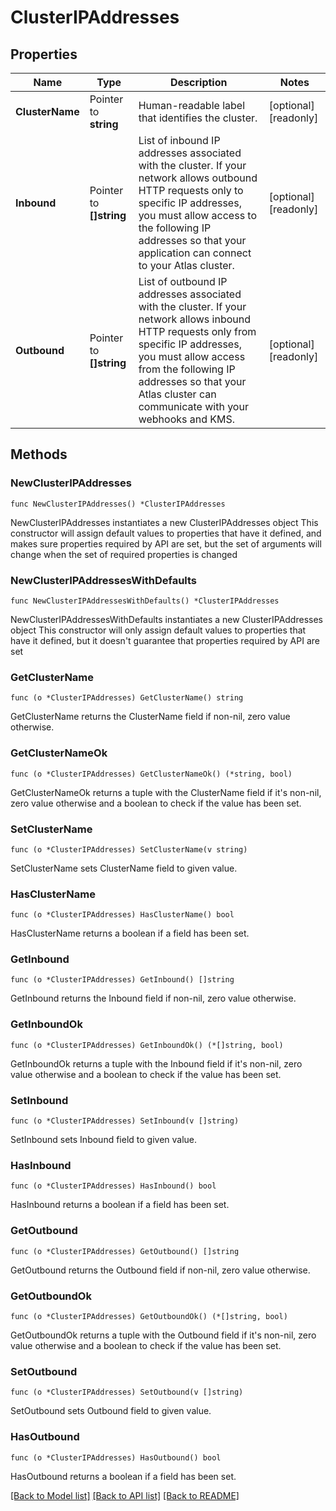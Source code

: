 # ClusterIPAddresses

## Properties

Name | Type | Description | Notes
------------ | ------------- | ------------- | -------------
**ClusterName** | Pointer to **string** | Human-readable label that identifies the cluster. | [optional] [readonly] 
**Inbound** | Pointer to **[]string** | List of inbound IP addresses associated with the cluster. If your network allows outbound HTTP requests only to specific IP addresses, you must allow access to the following IP addresses so that your application can connect to your Atlas cluster. | [optional] [readonly] 
**Outbound** | Pointer to **[]string** | List of outbound IP addresses associated with the cluster. If your network allows inbound HTTP requests only from specific IP addresses, you must allow access from the following IP addresses so that your Atlas cluster can communicate with your webhooks and KMS. | [optional] [readonly] 

## Methods

### NewClusterIPAddresses

`func NewClusterIPAddresses() *ClusterIPAddresses`

NewClusterIPAddresses instantiates a new ClusterIPAddresses object
This constructor will assign default values to properties that have it defined,
and makes sure properties required by API are set, but the set of arguments
will change when the set of required properties is changed

### NewClusterIPAddressesWithDefaults

`func NewClusterIPAddressesWithDefaults() *ClusterIPAddresses`

NewClusterIPAddressesWithDefaults instantiates a new ClusterIPAddresses object
This constructor will only assign default values to properties that have it defined,
but it doesn't guarantee that properties required by API are set

### GetClusterName

`func (o *ClusterIPAddresses) GetClusterName() string`

GetClusterName returns the ClusterName field if non-nil, zero value otherwise.

### GetClusterNameOk

`func (o *ClusterIPAddresses) GetClusterNameOk() (*string, bool)`

GetClusterNameOk returns a tuple with the ClusterName field if it's non-nil, zero value otherwise
and a boolean to check if the value has been set.

### SetClusterName

`func (o *ClusterIPAddresses) SetClusterName(v string)`

SetClusterName sets ClusterName field to given value.

### HasClusterName

`func (o *ClusterIPAddresses) HasClusterName() bool`

HasClusterName returns a boolean if a field has been set.
### GetInbound

`func (o *ClusterIPAddresses) GetInbound() []string`

GetInbound returns the Inbound field if non-nil, zero value otherwise.

### GetInboundOk

`func (o *ClusterIPAddresses) GetInboundOk() (*[]string, bool)`

GetInboundOk returns a tuple with the Inbound field if it's non-nil, zero value otherwise
and a boolean to check if the value has been set.

### SetInbound

`func (o *ClusterIPAddresses) SetInbound(v []string)`

SetInbound sets Inbound field to given value.

### HasInbound

`func (o *ClusterIPAddresses) HasInbound() bool`

HasInbound returns a boolean if a field has been set.
### GetOutbound

`func (o *ClusterIPAddresses) GetOutbound() []string`

GetOutbound returns the Outbound field if non-nil, zero value otherwise.

### GetOutboundOk

`func (o *ClusterIPAddresses) GetOutboundOk() (*[]string, bool)`

GetOutboundOk returns a tuple with the Outbound field if it's non-nil, zero value otherwise
and a boolean to check if the value has been set.

### SetOutbound

`func (o *ClusterIPAddresses) SetOutbound(v []string)`

SetOutbound sets Outbound field to given value.

### HasOutbound

`func (o *ClusterIPAddresses) HasOutbound() bool`

HasOutbound returns a boolean if a field has been set.

[[Back to Model list]](../README.md#documentation-for-models) [[Back to API list]](../README.md#documentation-for-api-endpoints) [[Back to README]](../README.md)


